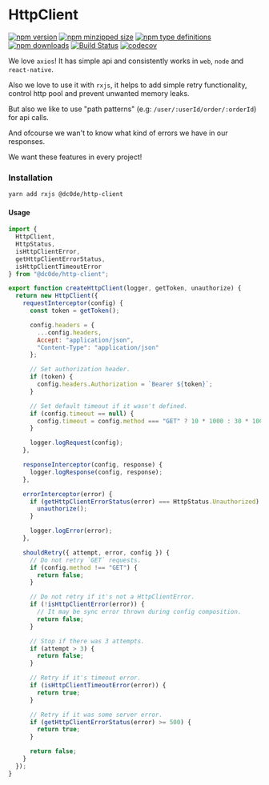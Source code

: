 # HttpClient

[![npm version](https://img.shields.io/npm/v/@dc0de/http-client.svg)](https://npmjs.com/@dc0de/http-client)
[![npm minzipped size](https://img.shields.io/bundlephobia/minzip/@dc0de/http-client.svg)](https://npmjs.com/@dc0de/http-client)
[![npm type definitions](https://img.shields.io/npm/types/@dc0de/http-client.svg)](https://npmjs.com/@dc0de/http-client)
[![npm downloads](https://img.shields.io/npm/dm/@dc0de/http-client.svg)](https://npmjs.com/@dc0de/http-client)
[![Build Status](https://travis-ci.com/dcodeteam/http-client.svg?branch=master)](https://travis-ci.com/dcodeteam/http-client)
[![codecov](https://codecov.io/gh/dcodeteam/http-client/branch/master/graph/badge.svg)](https://codecov.io/gh/dcodeteam/http-client)

We love `axios`! It has simple api and consistently works in `web`, `node` and `react-native`.

Also we love to use it with `rxjs`, it helps to add simple retry functionality, control http pool and prevent unwanted memory leaks.

But also we like to use "path patterns" (e.g: `/user/:userId/order/:orderId`) for api calls.

And ofcourse we wan't to know what kind of errors we have in our responses.

We want these features in every project!

### Installation

```bash
yarn add rxjs @dc0de/http-client
```

#### Usage

```javascript
import {
  HttpClient,
  HttpStatus,
  isHttpClientError,
  getHttpClientErrorStatus,
  isHttpClientTimeoutError
} from "@dc0de/http-client";

export function createHttpClient(logger, getToken, unauthorize) {
  return new HttpClient({
    requestInterceptor(config) {
      const token = getToken();

      config.headers = {
        ...config.headers,
        Accept: "application/json",
        "Content-Type": "application/json"
      };

      // Set authorization header.
      if (token) {
        config.headers.Authorization = `Bearer ${token}`;
      }

      // Set default timeout if it wasn't defined.
      if (config.timeout == null) {
        config.timeout = config.method === "GET" ? 10 * 1000 : 30 * 1000;
      }

      logger.logRequest(config);
    },

    responseInterceptor(config, response) {
      logger.logResponse(config, response);
    },

    errorInterceptor(error) {
      if (getHttpClientErrorStatus(error) === HttpStatus.Unauthorized) {
        unauthorize();
      }

      logger.logError(error);
    },

    shouldRetry({ attempt, error, config }) {
      // Do not retry `GET` requests.
      if (config.method !== "GET") {
        return false;
      }

      // Do not retry if it's not a HttpClientError.
      if (!isHttpClientError(error)) {
        // It may be sync error thrown during config composition.
        return false;
      }

      // Stop if there was 3 attempts.
      if (attempt > 3) {
        return false;
      }

      // Retry if it's timeout error.
      if (isHttpClientTimeoutError(error)) {
        return true;
      }

      // Retry if it was some server error.
      if (getHttpClientErrorStatus(error) >= 500) {
        return true;
      }

      return false;
    }
  });
}
```
